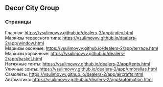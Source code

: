 ## Decor City Group

### Страницы

Главная: https://vsulimovvv.github.io/dealers-2/app/index.html  
Маркизы терассного типа: https://vsulimovvv.github.io/dealers-2/app/window.html  
Маркизы оконные: https://vsulimovvv.github.io/dealers-2/app/terrace.html  
Маркизы корзинные: https://vsulimovvv.github.io/dealers-2/app/basket.html  
Натяжные тенты: https://vsulimovvv.github.io/dealers-2/app/tents.html  
Уличные зонты: https://vsulimovvv.github.io/dealers-2/app/umbrellas.html  
Самолёты: https://vsulimovvv.github.io/dealers-2/app/aircrafts.html  
Автоматика: https://vsulimovvv.github.io/dealers-2/app/automation.html  
